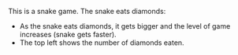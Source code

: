 This is a snake game.
The snake eats diamonds:
* As the snake eats diamonds, it gets bigger and the level of game increases (snake gets faster).
* The top left shows the number of diamonds eaten.